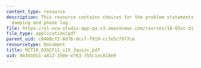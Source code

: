 ```yaml
---
content_type: resource
description: This resource contains choices for the problem statements related to
  damping and phase log.
file: https://ol-ocw-studio-app-qa.s3.amazonaws.com/courses/18-03sc-differential-equations-fall-2011/9b3d1011a812350ee763755c1ec818e9_MIT18_03SCF11_s15_3quizc.pdf
file_type: application/pdf
parent_uid: c8408cf2-8d7b-0ccf-f919-cc7e5cf977ce
resourcetype: Document
title: MIT18_03SCF11_s15_3quizc.pdf
uid: 9b3d1011-a812-350e-e763-755c1ec818e9
---
```

